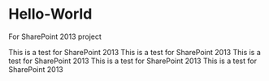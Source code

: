 # Hello-World
For SharePoint 2013 project

This is a test for SharePoint 2013
This is a test for SharePoint 2013
This is a test for SharePoint 2013
This is a test for SharePoint 2013
This is a test for SharePoint 2013
